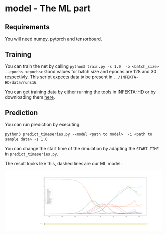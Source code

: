 # model - The ML part

## Requirements

You will need numpy, pytorch and tensorboard.

## Training

You can train the net by calling `python3 train.py -s 1.0  -b <batch_size> --epochs <epochs>` Good values for batch size and epochs are 128 and 30 respectivly. This script expects data to be present in `../INFEKTA-HD/data/runs16`.

You can get training data by either running the tools in [INFEKTA-HD](../INFEKTA-HD) or by downloading them [here](https://heibox.uni-heidelberg.de/f/96df4acf2e4247b4be84/).

## Prediction

You can run prediction by executing:

```
python3 predict_timeseries.py --model <path to model>  -i <path to sample data> -s 1.0
```

You can change the start time of the simulation by adapting the `START_TIME` in `predict_timeseries.py`.

The result looks like this, dashed lines are our ML model: 

![](predict.png)